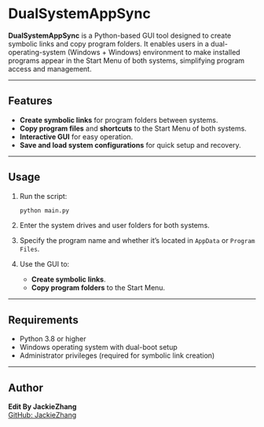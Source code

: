 
# DualSystemAppSync

**DualSystemAppSync** is a Python-based GUI tool designed to create symbolic links and copy program folders. It enables users in a dual-operating-system (Windows + Windows) environment to make installed programs appear in the Start Menu of both systems, simplifying program access and management.

---

## Features

- **Create symbolic links** for program folders between systems.
- **Copy program files** and **shortcuts** to the Start Menu of both systems.
- **Interactive GUI** for easy operation.
- **Save and load system configurations** for quick setup and recovery.

---


## Usage

1. Run the script:
   ```bash
   python main.py
   ```

2. Enter the system drives and user folders for both systems.

3. Specify the program name and whether it’s located in `AppData` or `Program Files`.

4. Use the GUI to:
   - **Create symbolic links**.
   - **Copy program folders** to the Start Menu.

---

## Requirements

- Python 3.8 or higher
- Windows operating system with dual-boot setup
- Administrator privileges (required for symbolic link creation)

---

## Author

**Edit By JackieZhang**  
[GitHub: JackieZhang](https://github.com/JackieZ123430/projects/2)
